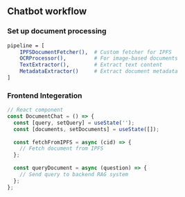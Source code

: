 ## Chatbot workflow

### Set up document processing
```bash
pipeline = [
    IPFSDocumentFetcher(),  # Custom fetcher for IPFS
    OCRProcessor(),         # For image-based documents
    TextExtractor(),        # Extract text content
    MetadataExtractor()     # Extract document metadata
]
```
### Frontend Integeration

```javascript
// React component
const DocumentChat = () => {
  const [query, setQuery] = useState('');
  const [documents, setDocuments] = useState([]);
  
  const fetchFromIPFS = async (cid) => {
    // Fetch document from IPFS
  };
  
  const queryDocument = async (question) => {
    // Send query to backend RAG system
  };
};

```

